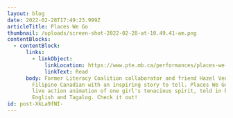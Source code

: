 ```yaml
---
layout: blog
date: 2022-02-28T17:49:23.999Z
articleTitle: Places We Go
thumbnail: /uploads/screen-shot-2022-02-28-at-10.49.41-am.png
contentBlocks:
  - contentBlock:
      links:
        - linkObject:
            linkLocation: https://www.pte.mb.ca/performances/places-we-go
            linkText: Read
      body: Former Literacy Coalition collaborator and friend Hazel Venzon is a
        Filipino Canadian with an inspiring story to tell. Places We Go is a
        live action animation of one girl's tenacious spirit, told in both
        English and Tagalog. Check it out!
id: post-XkLa9fNI-
---
```

